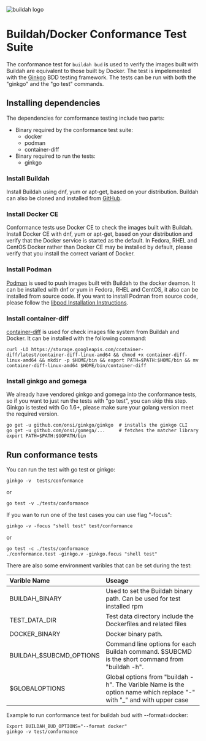![buildah logo](https://cdn.rawgit.com/containers/buildah/master/logos/buildah-logo_large.png)

# Buildah/Docker Conformance Test Suite

The conformance test for `buildah bud` is used to verify the images built with Buildah are equivalent to those built by  Docker. The test is impelemented with the [Ginkgo](https://github.com/onsi/ginkgo) BDD testing framework. The tests can be run with both the "ginkgo" and the "go test" commands.

## Installing dependencies

The dependencies for comformance testing include two parts:
* Binary required by the conformance test suite:
  * docker
  * podman
  * container-diff
* Binary required to run the tests:
  * ginkgo

### Install Buildah

Install Buildah using dnf, yum or apt-get, based on your distribution.  Buildah can also be cloned and installed from [GitHub](https://github.com/containers/buildah/blob/master/install.md).

### Install Docker CE

Conformance tests use Docker CE to check the images built with Buildah. Install Docker CE with dnf, yum or apt-get, based on your distribution and verify that the Docker service is started as the default. In Fedora, RHEL and CentOS Docker rather than Docker CE may be installed by default, please verify that you install the correct variant of Docker.

### Install Podman

[Podman](https://github.com/containers/libpod) is used to push images built with Buildah to the docker deamon. It can be installed with dnf or yum in Fedora, RHEL and CentOS, it also can be installed from source code. If you want to install Podman from source code, please follow the [libpod Installation Instructions](https://github.com/containers/libpod/blob/master/install.md).

### Install container-diff

[container-diff](https://github.com/GoogleContainerTools/container-diff) is used for check images file system from Buildah and Docker. It can be installed with the following command:

```
curl -LO https://storage.googleapis.com/container-diff/latest/container-diff-linux-amd64 && chmod +x container-diff-linux-amd64 && mkdir -p $HOME/bin && export PATH=$PATH:$HOME/bin && mv container-diff-linux-amd64 $HOME/bin/container-diff
```

### Install ginkgo and gomega

We already have vendored ginkgo and gomega into the conformance tests, so if you want to just run the tests with "go test", you can skip this step.
Ginkgo is tested with Go 1.6+, please make sure your golang version meet the required version.
```
go get -u github.com/onsi/ginkgo/ginkgo  # installs the ginkgo CLI
go get -u github.com/onsi/gomega/...     # fetches the matcher library
export PATH=$PATH:$GOPATH/bin
```

## Run conformance tests

You can run the test with go test or ginkgo:
```
ginkgo -v  tests/conformance
```
or
```
go test -v ./tests/conformance
```

If you wan to run one of the test cases you can use flag "-focus":
```
ginkgo -v -focus "shell test" test/conformance
```
or
```
go test -c ./tests/conformance
./conformance.test -ginkgo.v -ginkgo.focus "shell test"
```

There are also some environment varibles that can be set during the test:

| Varible Name              | Useage  |
| :------------------------ | :-------------------------------------------------------- |
| BUILDAH\_BINARY | Used to set the Buildah binary path. Can be used for test installed rpm |
| TEST\_DATA\_DIR | Test data directory include the Dockerfiles and related files |
| DOCKER\_BINARY | Docker binary path. |
| BUILDAH\_$SUBCMD\_OPTIONS | Command line options for each Buildah command. $SUBCMD is the short command from "buildah -h". |
| $GLOBALOPTIONS | Global options from "buildah -h". The Varible Name is the option name which replace "-" with "\_" and with upper case |

Example to run conformance test for buildah bud with --format=docker:
```
Export BUILDAH_BUD_OPTIONS="--format docker"
ginkgo -v test/conformance
```

